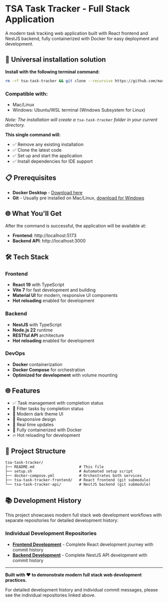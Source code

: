 # TSA Task Tracker - Full Stack Application

A modern task tracking web application built with React frontend and NestJS backend, fully containerized with Docker for easy deployment and development.

## 🚀 Universal installation solution

**Install with the following terminal command:**

```bash
rm -rf tsa-task-tracker && git clone --recursive https://github.com/mastra90/tsa-task-tracker.git && cd tsa-task-tracker && ./setup.sh
```

### Compatible with:

- Mac/Linux
- Windows: Ubuntu/WSL terminal (Windows Subsystem for Linux)

_Note: The installation will create a `tsa-task-tracker` folder in your current directory._

**This single command will:**

- ✅ Remove any existing installation
- ✅ Clone the latest code
- ✅ Set up and start the application
- ✅ Install dependencies for IDE support

## 📋 Prerequisites

- **Docker Desktop** - [Download here](https://www.docker.com/products/docker-desktop/)
- **Git** - Usually pre installed on Mac/Linux, [download for Windows](https://git-scm.com/)

## 🌐 What You'll Get

After the command is successful, the application will be available at:

- **Frontend**: http://localhost:5173
- **Backend API**: http://localhost:3000

## 🛠 Tech Stack

### Frontend

- **React 19** with TypeScript
- **Vite 7** for fast development and building
- **Material UI** for modern, responsive UI components
- **Hot reloading** enabled for development

### Backend

- **NestJS** with TypeScript
- **Node.js 22** runtime
- **RESTful API** architecture
- **Hot reloading** enabled for development

### DevOps

- **Docker** containerization
- **Docker Compose** for orchestration
- **Optimized for development** with volume mounting

## 🌐 Features

- ✅ Task management with completion status
- 🎯 Filter tasks by completion status
- 🎨 Modern dark theme UI
- 📱 Responsive design
- 🔄 Real time updates
- 🐳 Fully containerized with Docker
- 🔥 Hot reloading for development

## 📁 Project Structure

```
tsa-task-tracker/
├── README.md                    # This file
├── setup.sh                     # Automated setup script
├── docker-compose.yml           # Orchestrates both services
├── tsa-task-tracker-frontend/   # React frontend (git submodule)
└── tsa-task-tracker-api/        # NestJS backend (git submodule)
```

## 📚 Development History

This project showcases modern full stack web development workflows with separate repositories for detailed development history:

### Individual Development Repositories

- **[Frontend Development](https://github.com/mastra90/tsa-task-tracker-frontend)** - Complete React development journey with commit history
- **[Backend Development](https://github.com/mastra90/tsa-task-tracker-api)** - Complete NestJS API development with commit history

---

**Built with ❤️ to demonstrate modern full stack web development practices.**

For detailed development history and individual commit messages, please see the individual repositories linked above.
